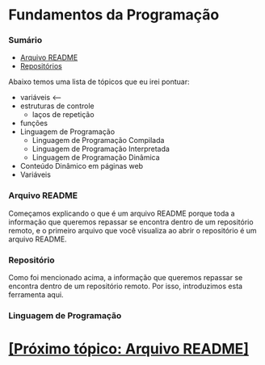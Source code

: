 # Fundamentos da Programação

### Sumário

- [Arquivo README](./arquivo-readme.md)
- [Repositórios](./repositorios.md)

Abaixo temos uma lista de tópicos que eu irei pontuar:

- variáveis <--
- estruturas de controle
    + laços de repetição
- funções
- Linguagem de Programação
    + Linguagem de Programação Compilada
    + Linguagem de Programação Interpretada
    + Linguagem de Programação Dinâmica
- Conteúdo Dinâmico em páginas web
- Variáveis

### Arquivo README

Começamos explicando o que é um arquivo README porque toda a informação que queremos repassar se encontra dentro de um repositório remoto, e o primeiro arquivo que você visualiza ao abrir o repositório é um arquivo README.

### Repositório

Como foi mencionado acima, a informação que queremos repassar se encontra dentro de um repositório remoto. Por isso, introduzimos esta ferramenta aqui.

###

### Linguagem de Programação

# [[Próximo tópico: Arquivo README]](./arquivo-readme.md)